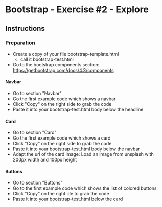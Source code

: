 # Bootstrap - Exercise #2 - Explore

## Instructions

### Preparation

- Create a copy of your file bootstrap-template.html
  - call it bootstrap-test.html
- Go to the bootstrap components section:
<https://getbootstrap.com/docs/4.3/components>

#### Navbar

- Go to section "Navbar"
- Go the first example code which shows a navbar
- Click "Copy" on the right side to grab the code
- Paste it into your bootstrap-test.html body below the headline

#### Card

- Go to section "Card"
- Go the first example code which shows a card
- Click "Copy" on the right side to grab the code
- Paste it into your bootstrap-test.html body below the navbar
- Adapt the url of the card image: Load an image from unsplash with 200px width and 100px height

#### Buttons

- Go to section "Buttons"
- Go to the first example code which shows the list of colored buttons
- Click "Copy" on the right ide to grab the code
- Paste it into your bootstrap-test.html below the card
